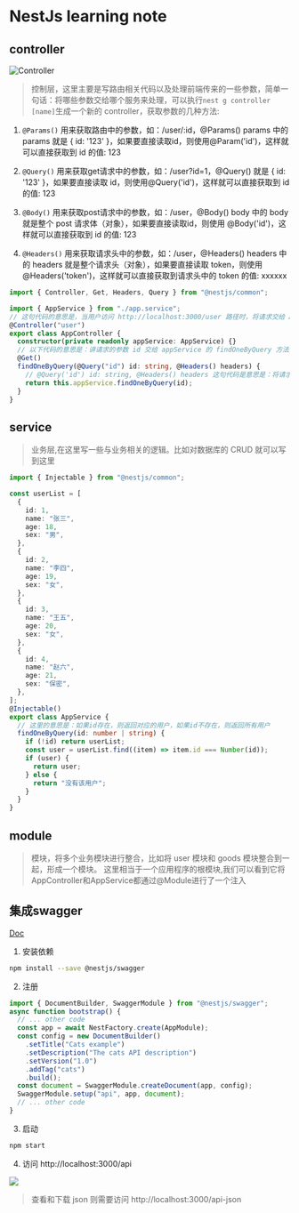 # NestJs learning note

## controller

![Controller](https://docs.nestjs.com/assets/Controllers_1.png)

> 控制层，这里主要是写路由相关代码以及处理前端传来的一些参数，简单一句话：将哪些参数交给哪个服务来处理，可以执行`nest g controller [name]`生成一个新的 controller，获取参数的几种方法:

1. `@Params()`
   用来获取路由中的参数，如：/user/:id，@Params() params 中的 params 就是 { id: '123' }，如果要直接读取id，则使用@Param('id')，这样就可以直接获取到 id 的值: 123

2. `@Query()`
   用来获取get请求中的参数，如：/user?id=1，@Query() 就是 { id: '123' }，如果要直接读取 id，则使用@Query('id')，这样就可以直接获取到 id 的值: 123

3. `@Body()`
   用来获取post请求中的参数，如：/user，@Body() body 中的 body 就是整个 post 请求体（对象），如果要直接读取id，则使用 @Body('id')，这样就可以直接获取到 id 的值: 123

4. `@Headers()`
   用来获取请求头中的参数，如：/user，@Headers() headers 中的 headers 就是整个请求头（对象），如果要直接读取 token，则使用 @Headers('token')，这样就可以直接获取到请求头中的 token 的值: xxxxxx

```ts
import { Controller, Get, Headers, Query } from "@nestjs/common";

import { AppService } from "./app.service";
// 这句代码的意思是，当用户访问 http://localhost:3000/user 路径时，将请求交给 AppController 来处理
@Controller("user")
export class AppController {
  constructor(private readonly appService: AppService) {}
  // 以下代码的意思是：讲请求的参数 id 交给 appService 的 findOneByQuery 方法来处理
  @Get()
  findOneByQuery(@Query("id") id: string, @Headers() headers) {
    // @Query('id') id: string, @Headers() headers 这句代码是意思是：将请求的参数 id 赋值给 findOneByQuery 方法的的第一个参数(id)，将请求头赋值给 fineOneByQuery 方法第二个参数 (headers)
    return this.appService.findOneByQuery(id);
  }
}
```

## service

> 业务层,在这里写一些与业务相关的逻辑。比如对数据库的 CRUD 就可以写到这里

```ts
import { Injectable } from "@nestjs/common";

const userList = [
  {
    id: 1,
    name: "张三",
    age: 18,
    sex: "男",
  },
  {
    id: 2,
    name: "李四",
    age: 19,
    sex: "女",
  },
  {
    id: 3,
    name: "王五",
    age: 20,
    sex: "女",
  },
  {
    id: 4,
    name: "赵六",
    age: 21,
    sex: "保密",
  },
];
@Injectable()
export class AppService {
  // 这里的意思是：如果id存在，则返回对应的用户，如果id不存在，则返回所有用户
  findOneByQuery(id: number | string) {
    if (!id) return userList;
    const user = userList.find((item) => item.id === Number(id));
    if (user) {
      return user;
    } else {
      return "没有该用户";
    }
  }
}
```

## module

> 模块，将多个业务模块进行整合，比如将 user 模块和 goods 模块整合到一起，形成一个模块。
> 这里相当于一个应用程序的根模块,我们可以看到它将AppController和AppService都通过@Module进行了一个注入

## 集成swagger

[Doc](https://docs.nestjs.com/openapi/introduction)

1. 安装依赖

```bash
npm install --save @nestjs/swagger

```

2. 注册

```ts
import { DocumentBuilder, SwaggerModule } from "@nestjs/swagger";
async function bootstrap() {
  // ... other code
  const app = await NestFactory.create(AppModule);
  const config = new DocumentBuilder()
    .setTitle("Cats example")
    .setDescription("The cats API description")
    .setVersion("1.0")
    .addTag("cats")
    .build();
  const document = SwaggerModule.createDocument(app, config);
  SwaggerModule.setup("api", app, document);
  // ... other code
}
```

3. 启动

```bash
npm start
```

4. 访问 http://localhost:3000/api

![](https://docs.nestjs.com/assets/swagger1.png)

> 查看和下载 json 则需要访问 http://localhost:3000/api-json
